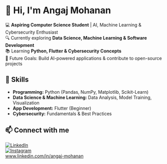 # 👋 Hi, I'm Angaj Mohanan  

💻 **Aspiring Computer Science Student** | AI, Machine Learning & Cybersecurity Enthusiast  
🔍 Currently exploring **Data Science, Machine Learning & Software Development**  
📚 Learning **Python, Flutter & Cybersecurity Concepts**  
🎯 Future Goals: Build AI-powered applications & contribute to open-source projects  

## 🔧 Skills  
- **Programming:** Python (Pandas, NumPy, Matplotlib, Scikit-Learn)  
- **Data Science & Machine Learning:** Data Analysis, Model Training, Visualization  
- **App Development:** Flutter (Beginner)  
- **Cybersecurity:** Fundamentals & Best Practices  

## 📫 Connect with me  
[![LinkedIn](https://img.shields.io/badge/LinkedIn-Connect-blue?style=for-the-badge&logo=linkedin)](your-linkedin-url)  
[![Instagram](https://img.shields.io/badge/Instagram-Follow-purple?style=for-the-badge&logo=instagram)](your-instagram-url)  
www.linkedin.com/in/angaj-mohanan
